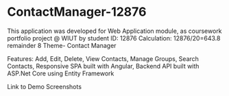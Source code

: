 # ContactManager-12876
This application was developed for Web Application module, as coursework portfolio project @ WIUT by student ID: 12876
Calculation: 12876/20=643.8 remainder 8 
Theme- Contact Manager

Features:
Add, 
Edit, 
Delete, 
View Contacts,
Manage Groups,
Search Contacts,
Responsive SPA built with Angular,
Backend API built with ASP.Net Core using Entity Framework



Link to Demo 
Screenshots 
